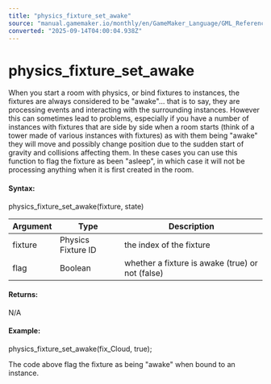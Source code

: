 ```yaml
---
title: "physics_fixture_set_awake"
source: "manual.gamemaker.io/monthly/en/GameMaker_Language/GML_Reference/Physics/Fixtures/physics_fixture_set_awake.htm"
converted: "2025-09-14T04:00:04.938Z"
---
```


# physics\_fixture\_set\_awake

When you start a room with physics, or bind fixtures to instances, the fixtures are always considered to be "awake"... that is to say, they are processing events and interacting with the surrounding instances. However this can sometimes lead to problems, especially if you have a number of instances with fixtures that are side by side when a room starts (think of a tower made of various instances with fixtures) as with them being "awake" they will move and possibly change position due to the sudden start of gravity and collisions affecting them. In these cases you can use this function to flag the fixture as been "asleep", in which case it will not be processing anything when it is first created in the room.

#### Syntax:

physics\_fixture\_set\_awake(fixture, state)

| Argument | Type | Description |
| --- | --- | --- |
| fixture | Physics Fixture ID | the index of the fixture |
| flag | Boolean | whether a fixture is awake (true) or not (false) |

#### Returns:

N/A

#### Example:

physics\_fixture\_set\_awake(fix\_Cloud, true);

The code above flag the fixture as being "awake" when bound to an instance.